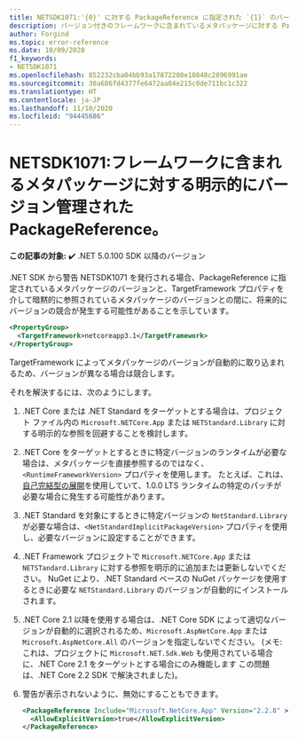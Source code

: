 ```yaml
---
title: NETSDK1071:'{0}' に対する PackageReference に指定された `{1}` のバージョン。
description: バージョン付きのフレームワークに含まれているメタパッケージに対する PackageReference の問題を解決する方法。
author: Forgind
ms.topic: error-reference
ms.date: 10/09/2020
f1_keywords:
- NETSDK1071
ms.openlocfilehash: 852232cba04bb93a17872280e10848c2896991ae
ms.sourcegitcommit: 30a686fd4377fe6472aa04e215c0de711bc1c322
ms.translationtype: HT
ms.contentlocale: ja-JP
ms.lasthandoff: 11/10/2020
ms.locfileid: "94445686"
---
```

# <a name="netsdk1071-explicitly-versioned-packagereference-to-a-metapackage-that-would-be-included-with-the-framework"></a>NETSDK1071:フレームワークに含まれるメタパッケージに対する明示的にバージョン管理された PackageReference。

**この記事の対象:**  ✔️ .NET 5.0.100 SDK 以降のバージョン

.NET SDK から警告 NETSDK1071 を発行される場合、PackageReference に指定されているメタパッケージのバージョンと、TargetFramework プロパティを介して暗黙的に参照されているメタパッケージのバージョンとの間に、将来的にバージョンの競合が発生する可能性があることを示しています。

```xml
<PropertyGroup>
  <TargetFramework>netcoreapp3.1</TargetFramework>
</PropertyGroup>
```

TargetFramework によってメタパッケージのバージョンが自動的に取り込まれるため、バージョンが異なる場合は競合します。

それを解決するには、次のようにします。

1. .NET Core または .NET Standard をターゲットとする場合は、プロジェクト ファイル内の `Microsoft.NETCore.App` または `NETStandard.Library` に対する明示的な参照を回避することを検討します。
2. .NET Core をターゲットとするときに特定バージョンのランタイムが必要な場合は、メタパッケージを直接参照するのではなく、`<RuntimeFrameworkVersion>` プロパティを使用します。 たとえば、これは、[自己完結型の展開](../../deploying/index.md#publish-self-contained)を使用していて、1.0.0 LTS ランタイムの特定のパッチが必要な場合に発生する可能性があります。
3. .NET Standard を対象にするときに特定バージョンの `NetStandard.Library` が必要な場合は、`<NetStandardImplicitPackageVersion>` プロパティを使用し、必要なバージョンに設定することができます。
4. .NET Framework プロジェクトで `Microsoft.NETCore.App` または `NETSTandard.Library` に対する参照を明示的に追加または更新しないでください。 NuGet により、.NET Standard ベースの NuGet パッケージを使用するときに必要な `NETStandard.Library` のバージョンが自動的にインストールされます。
5. .NET Core 2.1 以降を使用する場合は、.NET Core SDK によって適切なバージョンが自動的に選択されるため、`Microsoft.AspNetCore.App` または `Microsoft.AspNetCore.All` のバージョンを指定しないでください。 (メモ: これは、プロジェクトに `Microsoft.NET.Sdk.Web` も使用されている場合に、.NET Core 2.1 をターゲットとする場合にのみ機能します この問題は、.NET Core 2.2 SDK で解決されました)。
6. 警告が表示されないように、無効にすることもできます。

   ```xml
   <PackageReference Include="Microsoft.NetCore.App" Version="2.2.8" >
     <AllowExplicitVersion>true</AllowExplicitVersion>
   </PackageReference>
   ```
